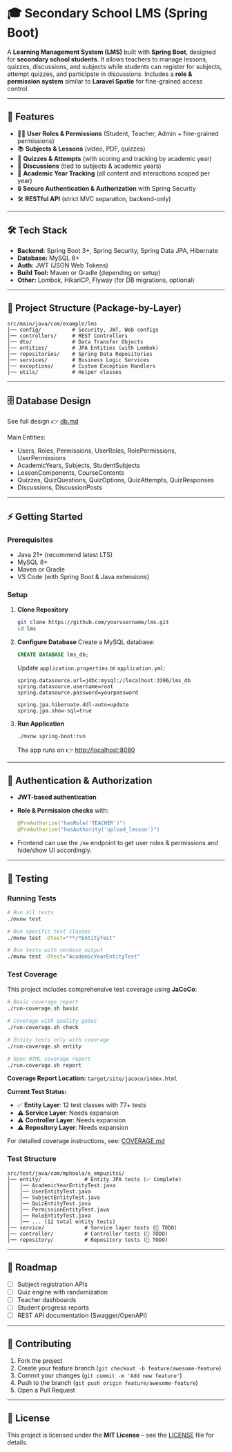 # 🎓 Secondary School LMS (Spring Boot)

A **Learning Management System (LMS)** built with **Spring Boot**, designed for **secondary school students**.
It allows teachers to manage lessons, quizzes, discussions, and subjects while students can register for subjects, attempt quizzes, and participate in discussions.
Includes a **role & permission system** similar to **Laravel Spatie** for fine-grained access control.

---

## 🚀 Features

* 👩‍🏫 **User Roles & Permissions** (Student, Teacher, Admin + fine-grained permissions)
* 📚 **Subjects & Lessons** (video, PDF, quizzes)
* 📝 **Quizzes & Attempts** (with scoring and tracking by academic year)
* 💬 **Discussions** (tied to subjects & academic years)
* 📅 **Academic Year Tracking** (all content and interactions scoped per year)
* 🔒 **Secure Authentication & Authorization** with Spring Security
* 🛠️ **RESTful API** (strict MVC separation, backend-only)

---

## 🛠️ Tech Stack

* **Backend:** Spring Boot 3+, Spring Security, Spring Data JPA, Hibernate
* **Database:** MySQL 8+
* **Auth:** JWT (JSON Web Tokens)
* **Build Tool:** Maven or Gradle (depending on setup)
* **Other:** Lombok, HikariCP, Flyway (for DB migrations, optional)

---

## 📂 Project Structure (Package-by-Layer)

```
src/main/java/com/example/lms
│── config/          # Security, JWT, Web configs
│── controllers/     # REST Controllers
│── dto/             # Data Transfer Objects
│── entities/        # JPA Entities (with Lombok)
│── repositories/    # Spring Data Repositories
│── services/        # Business Logic Services
│── exceptions/      # Custom Exception Handlers
│── utils/           # Helper classes
```

---

## 🗄️ Database Design

See full design 👉 [db.md](./db.md)

Main Entities:

* Users, Roles, Permissions, UserRoles, RolePermissions, UserPermissions
* AcademicYears, Subjects, StudentSubjects
* LessonComponents, CourseContents
* Quizzes, QuizQuestions, QuizOptions, QuizAttempts, QuizResponses
* Discussions, DiscussionPosts

---

## ⚡ Getting Started

### Prerequisites

* Java 21+ (recommend latest LTS)
* MySQL 8+
* Maven or Gradle
* VS Code (with Spring Boot & Java extensions)

### Setup

1. **Clone Repository**

   ```bash
   git clone https://github.com/yourusername/lms.git
   cd lms
   ```

2. **Configure Database**
   Create a MySQL database:

   ```sql
   CREATE DATABASE lms_db;
   ```

   Update `application.properties` or `application.yml`:

   ```properties
   spring.datasource.url=jdbc:mysql://localhost:3306/lms_db
   spring.datasource.username=root
   spring.datasource.password=yourpassword

   spring.jpa.hibernate.ddl-auto=update
   spring.jpa.show-sql=true
   ```

3. **Run Application**

   ```bash
   ./mvnw spring-boot:run
   ```

   The app runs on 👉 [http://localhost:8080](http://localhost:8080)

---

## 🔐 Authentication & Authorization

* **JWT-based authentication**
* **Role & Permission checks** with:

  ```java
  @PreAuthorize("hasRole('TEACHER')")
  @PreAuthorize("hasAuthority('upload_lesson')")
  ```
* Frontend can use the `/me` endpoint to get user roles & permissions and hide/show UI accordingly.

---

## 🧪 Testing

### Running Tests

```bash
# Run all tests
./mvnw test

# Run specific test classes
./mvnw test -Dtest="**/*EntityTest"

# Run tests with verbose output
./mvnw test -Dtest="AcademicYearEntityTest"
```

### Test Coverage

This project includes comprehensive test coverage using **JaCoCo**:

```bash
# Basic coverage report
./run-coverage.sh basic

# Coverage with quality gates
./run-coverage.sh check

# Entity tests only with coverage
./run-coverage.sh entity

# Open HTML coverage report
./run-coverage.sh report
```

**Coverage Report Location:** `target/site/jacoco/index.html`

**Current Test Status:**
- ✅ **Entity Layer**: 12 test classes with 77+ tests
- ⚠️ **Service Layer**: Needs expansion
- ⚠️ **Controller Layer**: Needs expansion
- ⚠️ **Repository Layer**: Needs expansion

For detailed coverage instructions, see: [COVERAGE.md](./COVERAGE.md)

### Test Structure

```
src/test/java/com/mphoola/e_empuzitsi/
│── entity/              # Entity JPA tests (✅ Complete)
│   │── AcademicYearEntityTest.java
│   │── UserEntityTest.java
│   │── SubjectEntityTest.java
│   │── QuizEntityTest.java
│   │── PermissionEntityTest.java
│   │── RoleEntityTest.java
│   │── ... (12 total entity tests)
│── service/             # Service layer tests (🚧 TODO)
│── controller/          # Controller tests (🚧 TODO)
│── repository/          # Repository tests (🚧 TODO)
```

---

## 📌 Roadmap

* [ ] Subject registration APIs
* [ ] Quiz engine with randomization
* [ ] Teacher dashboards
* [ ] Student progress reports
* [ ] REST API documentation (Swagger/OpenAPI)

---

## 🤝 Contributing

1. Fork the project
2. Create your feature branch (`git checkout -b feature/awesome-feature`)
3. Commit your changes (`git commit -m 'Add new feature'`)
4. Push to the branch (`git push origin feature/awesome-feature`)
5. Open a Pull Request

---

## 📜 License

This project is licensed under the **MIT License** – see the [LICENSE](./LICENSE) file for details.
